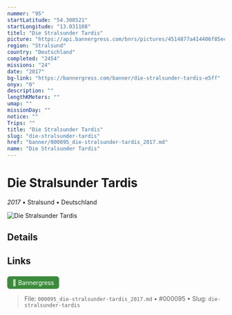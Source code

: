 ```yaml
---
nummer: "95"
startLatitude: "54.308521"
startLongitude: "13.031108"
titel: "Die Stralsunder Tardis"
picture: "https://api.bannergress.com/bnrs/pictures/4514877a414406f85ec78584e9e3c01c"
region: "Stralsund"
country: "Deutschland"
completed: "2454"
missions: "24"
date: "2017"
bg-link: "https://bannergress.com/banner/die-stralsunder-tardis-e5ff"
onyx: "0"
description: ""
lengthKMeters: ""
umap: ""
missionDay: ""
notice: ""
Trips: ""
title: "Die Stralsunder Tardis"
slug: "die-stralsunder-tardis"
href: "banner/000095_die-stralsunder-tardis_2017.md"
name: "Die Stralsunder Tardis"
---
```

# Die Stralsunder Tardis

*2017* • Stralsund • Deutschland

![Die Stralsunder Tardis](https://api.bannergress.com/bnrs/pictures/4514877a414406f85ec78584e9e3c01c)



## Details









## Links
<a href="https://bannergress.com/banner/die-stralsunder-tardis-e5ff" style="display:inline-block;margin:6px 8px 0 0;padding:6px 12px;background:#3c8b3c;color:#fff;text-decoration:none;border-radius:6px;">🔗 Bannergress</a>




> File: `000095_die-stralsunder-tardis_2017.md` • #000095 • Slug: `die-stralsunder-tardis`
